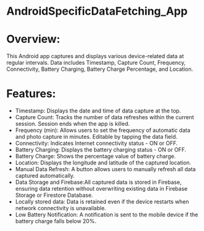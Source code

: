 # AndroidSpecificDataFetching_App

# Overview:

This Android app captures and displays various device-related data at regular intervals.
Data includes Timestamp, Capture Count, Frequency, Connectivity, Battery Charging, Battery Charge Percentage, and Location.
# Features:

* Timestamp: Displays the date and time of data capture at the top.
* Capture Count: Tracks the number of data refreshes within the current session. Session ends when the app is killed.
* Frequency (min): Allows users to set the frequency of automatic data and photo capture in minutes. Editable by tapping the data field.
* Connectivity: Indicates Internet connectivity status - ON or OFF.
* Battery Charging: Displays the battery charging status - ON or OFF.
* Battery Charge: Shows the percentage value of battery charge.
* Location: Displays the longitude and latitude of the captured location.
* Manual Data Refresh: A button allows users to manually refresh all data captured automatically.
* Data Storage and Firebase:All captured data is stored in Firebase, ensuring data retention without overwriting existing data in Firebase Storage or Firestore Database.
* Locally stored data: Data is retained even if the device restarts when network connectivity is unavailable.
* Low Battery Notification: A notification is sent to the mobile device if the battery charge falls below 20%.
